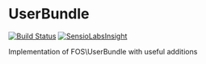 # UserBundle

[![Build Status](https://travis-ci.org/Yeriki/UserBundle.svg?branch=master)](https://travis-ci.org/Yeriki/UserBundle)
[![SensioLabsInsight](https://insight.sensiolabs.com/projects/b7adeed4-d14e-426c-bb66-2e278b0ac29a/mini.png)](https://insight.sensiolabs.com/projects/b7adeed4-d14e-426c-bb66-2e278b0ac29a)

Implementation of FOS\UserBundle with useful additions
